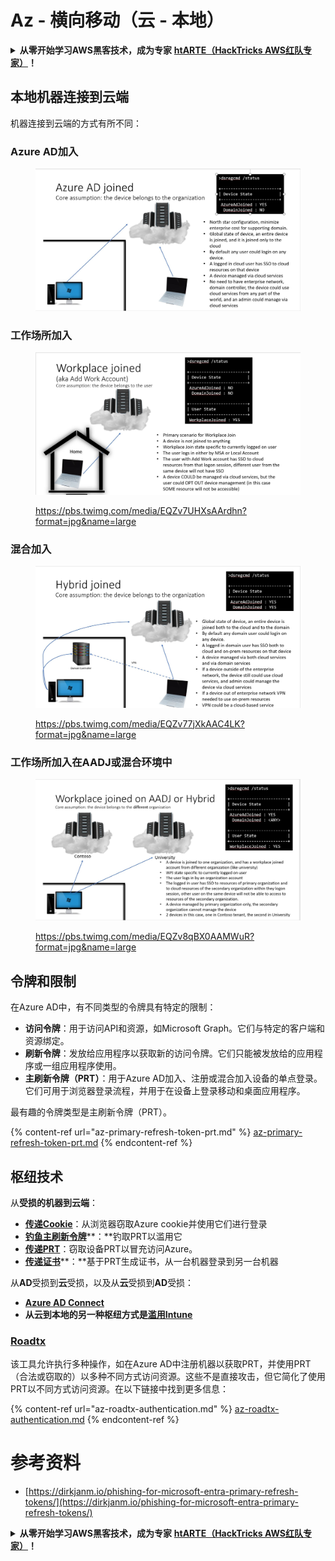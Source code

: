 # Az - 横向移动（云 - 本地）

<details>

<summary><strong>从零开始学习AWS黑客技术，成为专家</strong> <a href="https://training.hacktricks.xyz/courses/arte"><strong>htARTE（HackTricks AWS红队专家）</strong></a><strong>！</strong></summary>

支持HackTricks的其他方式：

* 如果您想看到您的**公司在HackTricks中做广告**或**下载PDF格式的HackTricks**，请查看[**订阅计划**](https://github.com/sponsors/carlospolop)!
* 获取[**官方PEASS＆HackTricks周边产品**](https://peass.creator-spring.com)
* 探索[**PEASS家族**](https://opensea.io/collection/the-peass-family)，我们独家的[**NFTs**](https://opensea.io/collection/the-peass-family)收藏品
* **加入** 💬 [**Discord群组**](https://discord.gg/hRep4RUj7f) 或 [**电报群组**](https://t.me/peass) 或在**Twitter**上关注我们 🐦 [**@hacktricks_live**](https://twitter.com/hacktricks_live)**。**
* 通过向[**HackTricks**](https://github.com/carlospolop/hacktricks)和[**HackTricks Cloud**](https://github.com/carlospolop/hacktricks-cloud) github仓库提交PR来分享您的黑客技巧。

</details>

## 本地机器连接到云端

机器连接到云端的方式有所不同：

### Azure AD加入

<figure><img src="../../../.gitbook/assets/image (3) (1) (2) (1).png" alt=""><figcaption></figcaption></figure>

### 工作场所加入

<figure><img src="../../../.gitbook/assets/image (1) (6).png" alt=""><figcaption><p><a href="https://pbs.twimg.com/media/EQZv7UHXsAArdhn?format=jpg&#x26;name=large">https://pbs.twimg.com/media/EQZv7UHXsAArdhn?format=jpg&#x26;name=large</a></p></figcaption></figure>

### 混合加入

<figure><img src="../../../.gitbook/assets/image (3) (2) (2).png" alt=""><figcaption><p><a href="https://pbs.twimg.com/media/EQZv77jXkAAC4LK?format=jpg&#x26;name=large">https://pbs.twimg.com/media/EQZv77jXkAAC4LK?format=jpg&#x26;name=large</a></p></figcaption></figure>

### 工作场所加入在AADJ或混合环境中

<figure><img src="../../../.gitbook/assets/image (4) (3).png" alt=""><figcaption><p><a href="https://pbs.twimg.com/media/EQZv8qBX0AAMWuR?format=jpg&#x26;name=large">https://pbs.twimg.com/media/EQZv8qBX0AAMWuR?format=jpg&#x26;name=large</a></p></figcaption></figure>

## 令牌和限制 <a href="#tokens-and-limitations" id="tokens-and-limitations"></a>

在Azure AD中，有不同类型的令牌具有特定的限制：

- **访问令牌**：用于访问API和资源，如Microsoft Graph。它们与特定的客户端和资源绑定。
- **刷新令牌**：发放给应用程序以获取新的访问令牌。它们只能被发放给的应用程序或一组应用程序使用。
- **主刷新令牌（PRT）**：用于Azure AD加入、注册或混合加入设备的单点登录。它们可用于浏览器登录流程，并用于在设备上登录移动和桌面应用程序。

最有趣的令牌类型是主刷新令牌（PRT）。

{% content-ref url="az-primary-refresh-token-prt.md" %}
[az-primary-refresh-token-prt.md](az-primary-refresh-token-prt.md)
{% endcontent-ref %}

## 枢纽技术

从**受损的机器到云端**：

* [**传递Cookie**](az-pass-the-cookie.md)：从浏览器窃取Azure cookie并使用它们进行登录
* [**钓鱼主刷新令牌**](az-phishing-primary-refresh-token-microsoft-entra.md)**：**钓取PRT以滥用它
* [**传递PRT**](pass-the-prt.md)：窃取设备PRT以冒充访问Azure。
* [**传递证书**](az-pass-the-certificate.md)**：**基于PRT生成证书，从一台机器登录到另一台机器

从**AD**受损到**云**受损，以及从**云**受损到**AD**受损：

* [**Azure AD Connect**](azure-ad-connect-hybrid-identity/)
* **从云到本地的另一种枢纽方式是**[**滥用Intune**](../intune.md)

### [Roadtx](https://github.com/dirkjanm/ROADtools)

该工具允许执行多种操作，如在Azure AD中注册机器以获取PRT，并使用PRT（合法或窃取的）以多种不同方式访问资源。这些不是直接攻击，但它简化了使用PRT以不同方式访问资源。在以下链接中找到更多信息：

{% content-ref url="az-roadtx-authentication.md" %}
[az-roadtx-authentication.md](az-roadtx-authentication.md)
{% endcontent-ref %}

# 参考资料
* [https://dirkjanm.io/phishing-for-microsoft-entra-primary-refresh-tokens/](https://dirkjanm.io/phishing-for-microsoft-entra-primary-refresh-tokens/)

<details>

<summary><strong>从零开始学习AWS黑客技术，成为专家</strong> <a href="https://training.hacktricks.xyz/courses/arte"><strong>htARTE（HackTricks AWS红队专家）</strong></a><strong>！</strong></summary>

支持HackTricks的其他方式：

* 如果您想看到您的**公司在HackTricks中做广告**或**下载PDF格式的HackTricks**，请查看[**订阅计划**](https://github.com/sponsors/carlospolop)!
* 获取[**官方PEASS＆HackTricks周边产品**](https://peass.creator-spring.com)
* 探索[**PEASS家族**](https://opensea.io/collection/the-peass-family)，我们独家的[**NFTs**](https://opensea.io/collection/the-peass-family)收藏品
* **加入** 💬 [**Discord群组**](https://discord.gg/hRep4RUj7f) 或 [**电报群组**](https://t.me/peass) 或在**Twitter**上关注我们 🐦 [**@hacktricks_live**](https://twitter.com/hacktricks_live)**。**
* 通过向[**HackTricks**](https://github.com/carlospolop/hacktricks)和[**HackTricks Cloud**](https://github.com/carlospolop/hacktricks-cloud) github仓库提交PR来分享您的黑客技巧。

</details>
